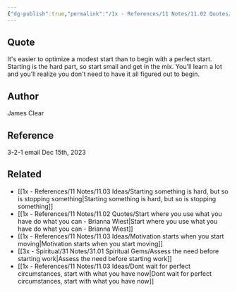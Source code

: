 ```yaml
---
{"dg-publish":true,"permalink":"/1x - References/11 Notes/11.02 Quotes/It's easier to optimize a modest start than to begin with a perfect start - James Clear/","title":"It's easier to optimize a modest start than to begin with a perfect start - James Clear","noteIcon":"","created":"2023-12-15T09:55:35.000+03:00","updated":"2024-02-14T20:18:41.511+03:00"}
---
```



## Quote
It's easier to optimize a modest start than to begin with a perfect start. Starting is the hard part, so start small and get in the mix. You'll learn a lot and you'll realize you don't need to have it all figured out to begin.

## Author
James Clear

## Reference
3-2-1 email Dec 15th, 2023

## Related
- [[1x - References/11 Notes/11.03 Ideas/Starting something is hard, but so is stopping something\|Starting something is hard, but so is stopping something]]
- [[1x - References/11 Notes/11.02 Quotes/Start where you use what you have do what you can - Brianna Wiest\|Start where you use what you have do what you can - Brianna Wiest]]
- [[1x - References/11 Notes/11.03 Ideas/Motivation starts when you start moving\|Motivation starts when you start moving]]
- [[3x - Spiritual/31 Notes/31.01 Spiritual Gems/Assess the need before starting work\|Assess the need before starting work]]
- [[1x - References/11 Notes/11.03 Ideas/Dont wait for perfect circumstances, start with what you have now\|Dont wait for perfect circumstances, start with what you have now]]